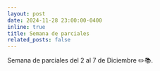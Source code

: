 ```yaml
---
layout: post
date: 2024-11-28 23:00:00-0400
inline: true
title: Semana de parciales
related_posts: false
---
```


Semana de parciales del 2 al 7 de Diciembre ✏️📚.